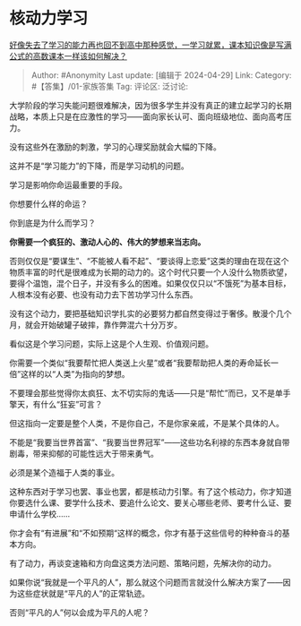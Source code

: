 # 核动力学习
[好像失去了学习的能力再也回不到高中那种感觉，一学习就累，课本知识像是写满公式的高数课本一样该如何解决？](https://www.zhihu.com/question/653479167/answer/3482157085)

> Author: #Anonymity
> Last update: [编辑于 2024-04-29]
> Link:
> Category: #【答集】/01-家族答集 
> Tag: 
> 评论区:
> 泛讨论:

大学阶段的学习失能问题很难解决，因为很多学生并没有真正的建立起学习的长期战略，本质上只是在应激性的学习——面向家长认可、面向班级地位、面向高考压力。

没有这些外在激励的刺激，学习的心理奖励就会大幅的下降。

这并不是“学习能力”的下降，而是学习动机的问题。

学习是影响你命运最重要的手段。

你想要什么样的命运？

你到底是为什么而学习？

**你需要一个疯狂的、激动人心的、伟大的梦想来当志向。**

否则仅仅是“要谋生”、“不能被人看不起”、“要谈得上恋爱”这类的理由在现在这个物质丰富的时代是很难成为长期的动力的。这个时代只要一个人没什么物质欲望，要得个温饱，混个日子，并没有多么的困难。如果仅仅只以“不饿死”为基本目标，人根本没有必要、也没有动力去下苦功学习什么东西。

没有这个动力，要把基础知识学扎实的必要努力都自然变得过于奢侈。散漫个几个月，就会开始破罐子破摔，靠作弊混六十分万岁。

看似这是个学习问题，实际上这是个人生观、价值观问题。

你需要一个类似“我要帮忙把人类送上火星”或者“我要帮助把人类的寿命延长一倍”这样的以“人类”为指向的梦想。

不要理会那些觉得你太疯狂、太不切实际的鬼话——只是“帮忙”而已，又不是单手擎天，有什么“狂妄”可言？

但这指向一定要是整个人类，不是你自己，不是你家亲戚，不是某个具体的人。

不能是“我要当世界首富”、“我要当世界冠军”——这些功名利禄的东西本身就自带剧毒，带来抑郁的可能性远大于带来勇气。

必须是某个造福于人类的事业。

这种东西对于学习也罢、事业也罢，都是核动力引擎。有了这个核动力，你才知道你要选什么课、要学什么技术、要追什么论文、要关心哪些老师、要考什么证、要申请什么学校……

你才会有“有进展”和“不如预期“这样的概念，你才有基于这些信号的种种奋斗的基本方向。

有了动力，再谈变速箱和方向盘这类方法问题、策略问题，先解决你的动力。

如果你说“我就是一个平凡的人”，那么就这个问题而言就没什么解决方案了——因为这些症状就是“平凡的人”的正常轨迹。

否则“平凡的人”何以会成为平凡的人呢？